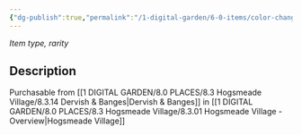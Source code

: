 ```yaml
---
{"dg-publish":true,"permalink":"/1-digital-garden/6-0-items/color-changing-scarves/","tags":["#item","#magical"]}
---
```


*Item type, rarity*

## Description

Purchasable from [[1 DIGITAL GARDEN/8.0 PLACES/8.3 Hogsmeade Village/8.3.14 Dervish & Banges\|Dervish & Banges]] in [[1 DIGITAL GARDEN/8.0 PLACES/8.3 Hogsmeade Village/8.3.01 Hogsmeade Village - Overview\|Hogsmeade Village]]